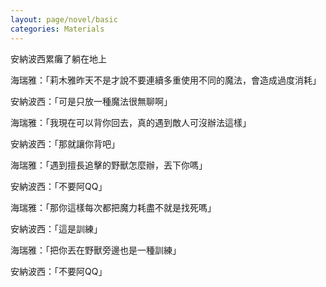 ```yaml
---
layout: page/novel/basic
categories: Materials
---
```


安納波西累癱了躺在地上

海瑞雅：「莉木雅昨天不是才說不要連續多重使用不同的魔法，會造成過度消耗」

安納波西：「可是只放一種魔法很無聊啊」

海瑞雅：「我現在可以背你回去，真的遇到敵人可沒辦法這樣」

安納波西：「那就讓你背吧」

海瑞雅：「遇到擅長追擊的野獸怎麼辦，丟下你嗎」

安納波西：「不要阿QQ」

海瑞雅：「那你這樣每次都把魔力耗盡不就是找死嗎」

安納波西：「這是訓練」

海瑞雅：「把你丟在野獸旁邊也是一種訓練」

安納波西：「不要阿QQ」
